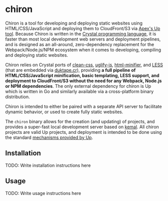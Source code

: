 # chiron

Chiron is a tool for developing and deploying static websites using HTML/CSS/JavaScript
and deploying them to CloudFront/S3 via [Apex's Up tool](https://apex.sh/docs/up).
Because Chiron is written in the [Crystal programming language](https://crystal-lang.org),
it is faster than most local development web servers and deployment pipelines, and is designed
as an all-around, zero-dependency replacement for the Webpack/Node.js/NPM ecosystem when it
comes to developing, compiling and deploying static websites.

Chiron relies on Crystal ports of [clean-css](https://github.com/jakubpawlowicz/clean-css),
[uglify-js](https://github.com/mishoo/UglifyJS2), [html-minifier](https://github.com/kangax/html-minifier),
and [LESS](http://lesscss.org/) (that are embedded via [duktape.cr](https://github.com/jessedoyle/duktape.cr)),
providing **a full pipeline of HTML/CSS/JavaScript minification, basic templating, LESS support, and deployment to CloudFront/S3 without the need for any Webpack, Node.js or NPM dependencies**. The only
external dependency for chiron is Up which is written in Go and similarly available via a
cross-platform binary distribution.

Chiron is intended to either be paired with a separate API server
to facilitate dynamic behavior, or used to create fully static websites.

The `chiron` binary allows for the creation (and updating) of projects, and provides
a super-fast local development server based on [kemal](https://kemalcr.com/). All chiron
projects are valid Up projects, and deployment is intended to be done using the standard
[mechanisms provided by Up](https://apex.sh/docs/up/commands/#deploy).

## Installation

TODO: Write installation instructions here

## Usage

TODO: Write usage instructions here
